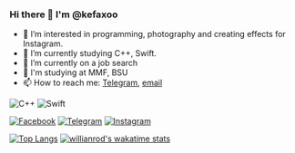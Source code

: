 ### Hi there 👋 I'm @kefaxoo
- 👀 I’m interested in programming, photography and creating effects for Instagram.
- 🌱 I’m currently studying C++, Swift. 
- 🔭 I’m currently on a job search
- 🏫 I'm studying at MMF, BSU
- 📫 How to reach me: [Telegram](https://t.me/kefaxoo), [email](mailto:fzzksiniy@icloud.com)

![C++](https://img.shields.io/badge/c++-%2300599C.svg?style=for-the-badge&logo=c%2B%2B&logoColor=white) ![Swift](https://img.shields.io/badge/swift-orange?style=for-the-badge&logo=swift&logoColor=white)

[![Facebook](https://img.shields.io/badge/Facebook-%231877F2.svg?style=for-the-badge&logo=Facebook&logoColor=white)](https://www.facebook.com/kefaxoo) [![Telegram](https://img.shields.io/badge/Telegram-2CA5E0?style=for-the-badge&logo=telegram&logoColor=white)](https://t.me/kefaxoo) [![Instagram](https://img.shields.io/badge/Instagram-E4405F?style=for-the-badge&logo=instagram&logoColor=white)](https://instagram.com/kefaxoo)

[![Top Langs](https://github-readme-stats.vercel.app/api/top-langs/?username=kefaxoo&layout=compact)](https://github.com/anuraghazra/github-readme-stats)
[![willianrod's wakatime stats](https://github-readme-stats.vercel.app/api/wakatime?username=kefaxoo)](https://github.com/anuraghazra/github-readme-stats)

<!--
**kefaxoo/kefaxoo** is a ✨ _special_ ✨ repository because its `README.md` (this file) appears on your GitHub profile.

Here are some ideas to get you started:

- 🔭 I’m currently working on ...
- 🌱 I’m currently learning ...
- 👯 I’m looking to collaborate on ...
- 🤔 I’m looking for help with ...
- 💬 Ask me about ...
- 📫 How to reach me: ...
- 😄 Pronouns: ...
- ⚡ Fun fact: ...
-->
